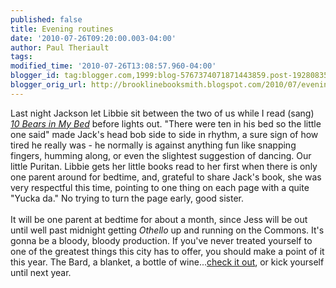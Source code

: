 ```yaml
---
published: false
title: Evening routines
date: '2010-07-26T09:20:00.003-04:00'
author: Paul Theriault
tags: 
modified_time: '2010-07-26T13:08:57.960-04:00'
blogger_id: tag:blogger.com,1999:blog-5767374071871443859.post-1928083519252042084
blogger_orig_url: http://brooklinebooksmith.blogspot.com/2010/07/evening-routines.html
---
```


Last night Jackson let Libbie sit between the two of us while I read (sang) <em><a href="http://www.brooklinebooksmith-shop.com/book/9780394929026">10 Bears in My Bed</a></em> before lights out.  "There were ten in his bed so the little one said" made Jack's head bob side to side in rhythm, a sure sign of how tired he really was - he normally is against anything fun like snapping fingers, humming along, or even the slightest suggestion of dancing.  Our little Puritan.   Libbie gets her little books read to her first when there is only one parent around for bedtime, and, grateful to share Jack's book, she was very respectful this time, pointing to one thing on each page with a quite "<span id="SPELLING_ERROR_0" class="blsp-spelling-error">Yucka</span> <span id="SPELLING_ERROR_1" class="blsp-spelling-error">da</span>."  No trying to turn the page early, good sister.  <br /><br />It will be one parent at bedtime for about a month, since Jess will be out until well past midnight getting <em>Othello</em> up and running on the Commons.   It's gonna be a bloody, bloody production.  If you've never treated yourself to one of the greatest things this city has to offer, you should make a point of it this year.  The Bard, a blanket, a bottle of wine...<a href="http://commshakes.org/">check it out</a>, or kick yourself until next year.